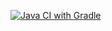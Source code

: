 [![Java CI with Gradle](https://github.com/Diana01010101/patterns_1/actions/workflows/gradle-publish.yml/badge.svg)](https://github.com/Diana01010101/patterns_1/actions/workflows/gradle-publish.yml)
